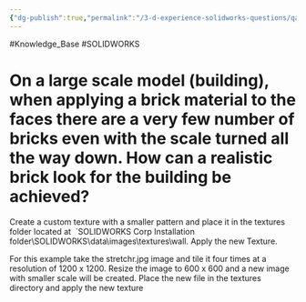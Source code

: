 ```yaml
---
{"dg-publish":true,"permalink":"/3-d-experience-solidworks-questions/qa-00000104714/"}
---
```


#Knowledge_Base #SOLIDWORKS  
# On a large scale model (building), when applying a brick material to the faces there are a very few number of bricks even with the scale turned all the way down. How can a realistic brick look for the building be achieved?

Create a custom texture with a smaller pattern and place it in the textures folder located at 
`SOLIDWORKS Corp Installation folder\SOLIDWORKS\data\images\textures\wall. 
Apply the new Texture.

For this example take the stretchr.jpg image and tile it four times at a resolution of 1200 x 1200. Resize the image to 600 x 600 and a new image with smaller scale will be created. Place the new file in the textures directory and apply the new texture